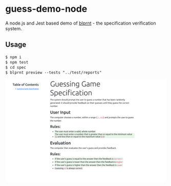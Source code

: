 # guess-demo-node

A node.js and Jest based demo of [blprnt](https://blprnt.tech) - the specification verification system.

Usage
------

```shell
$ npm i
$ npm test
$ cd spec
$ blprnt preview --tests "../test/reports"
```

![A verified specification](gamespecverified.png)